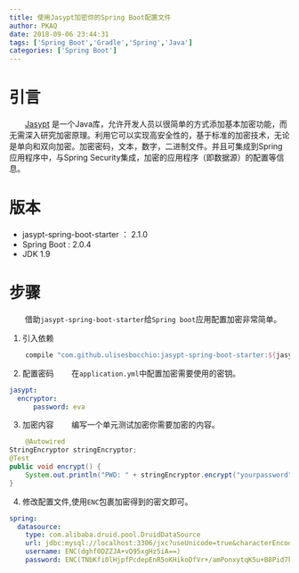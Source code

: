 ```yaml
---
title: 使用Jasypt加密你的Spring Boot配置文件
author: PKAQ
date: 2018-09-06 23:44:31
tags: ['Spring Boot','Gradle','Spring','Java']
categories: ['Spring Boot']
---
```


# 引言

　　[Jasypt](http://jasypt.org/) 是一个Java库，允许开发人员以很简单的方式添加基本加密功能，而无需深入研究加密原理。利用它可以实现高安全性的，基于标准的加密技术，无论是单向和双向加密。加密密码，文本，数字，二进制文件。并且可集成到Spring应用程序中，与Spring Security集成，加密的应用程序（即数据源）的配置等信息。

# 版本

- jasypt-spring-boot-starter ： 2.1.0
- Spring Boot : 2.0.4
- JDK 1.9

# 步骤
　　借助`jasypt-spring-boot-starter`给`Spring boot`应用配置加密非常简单。   

1. 引入依赖
  ```groovy
      compile "com.github.ulisesbocchio:jasypt-spring-boot-starter:${jasypt}"
  ```
2. 配置密码
　　在`application.yml`中配置加密需要使用的密钥。
  ```yaml
  jasypt:
  	encryptor:
    	password: eva
  ```
3. 加密内容
　　编写一个单元测试加密你需要加密的内容。
```java
	@Autowired
StringEncryptor stringEncryptor;
@Test
public void encrypt() {
    System.out.println("PWD: " + stringEncryptor.encrypt("yourpassword"));
}
```
4. 修改配置文件,使用`ENC`包裹加密得到的密文即可。
```yaml
spring:
  datasource:
    type: com.alibaba.druid.pool.DruidDataSource
    url: jdbc:mysql://localhost:3306/jxc?useUnicode=true&characterEncoding=UTF-8&serverTimezone=UTC
    username: ENC(dghf0DZZJA+vQ95xgHz5iA==)
    password: ENC(TNbKfi0lHjpfPcdepEnR5oKHikoDfVr+/amPonxytqK5u+B8Pid7k4hmlGUOhv+6QxEuB3gjJPPn7L8ishuFYym/Gr59qRO6Uf5/XiyT+3FUTujtyybxUjTyo4CO1wKe+zubp27QVYM=)
```

